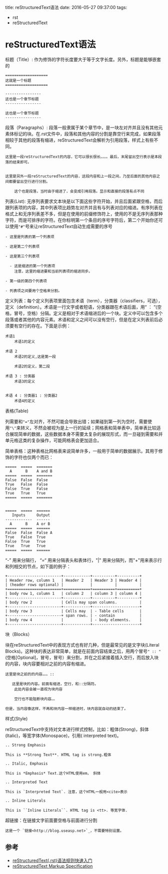 title: reStructuredText语法
date: 2016-05-27 09:37:00
tags:
- rst
- reStructuredText


# reStructuredText语法

标题（Title）: 作为修饰的字符长度要大于等于文字长度。另外，标题是能够嵌套的

	===================
	这就是一个标题
	===================
	 
	----------------
	这也是一个章节标题
	----------------	
	
	这也是一个章节标题
	----------------
	
段落（Paragraphs）: 段落一般隶属于某个章节中，是一块左对齐并且没有其他元素体标记的块。在.rst文件中，段落和其他内容的分割是靠空行来完成，如果段落相较于其他的段落有缩进，reStructuredText会解析为引用段落，样式上有些不同。

	这里是一段reStructuredText的内容，它可以很长很长。。。。最后，末尾留出空行表示是本段落的结束即可。
	 
	 
	这里是另外一段reStructuredText的内容，这段内容和上一段之间，乃至后面的其他内容之间都要留出空行进行分割。
	 
	    这个也是段落，当时由于缩进了，会变成引用段落。显示和直接的段落有点不同	
	
列表(List): 无序列表要求文本块是以下面这些字符开始，并且后面紧跟空格，而后跟列表项的内容，其中列表项比趋势左对齐并且有与列表对应的缩进。有序列表在格式上和无序列表差不多，但是在使用的前缀修饰符上，使用的不是无序列表那种字符，而是可排序的字符。在你标明第一个条目的序号字符后，第二个开始你还可以使用`"#"`号来让reStructuredText自动生成需要的序号

	- 这里是列表的第一个列表项
	 
	- 这是第二个列表项
	 
	- 这是第三个列表项
	 
	  - 这是缩进的第一个列表项
	    注意，这里的缩进要和当前列表项的缩进同步。
	 
	- 第一级的第四个列表项
	 
	- 列表项之间要用个空格来分割。
	
定义列表：每个定义列表项里面包含术语（term），分类器（classifiers，可选）， 定义（definition）。术语是一行文字或者短语，分类器跟在术语后面，用“ ： ”(空格，冒号，空格）分隔。定义是相对于术语缩进后的一个块。定义中可以包含多个段落或者其他的内容元素。术语和定义之间可以没有空行，但是在定义列表前后必须要有空行的存在。下面是示例：

	术语1
	    术语1的定义
	 
	术语 2
	    术语2的定义,这是第一段
	 
	    术语2的定义，第二段
	 
	术语 3 : 分类器
	    术语3的定义
	 
	 
	术语 4 : 分类器1 : 分类器2
	    术语4的定义	

表格(Table)

列需要和`"="`左对齐，不然可能会导致出错；如果碰到第一列为空时，需要使用`"\"`来转义，不然会被视为是上一行的延续；网格表和简单表中，简单表比较适合展现简单的数据，这些数据本身不需要太复杂的展现形式，而一旦碰到需要和并单元格这类的复杂操作，可能网格表会更加适合。



简单表格：这种表格比网格表来说简单许多，一般用于简单的数据展示。其用于修饰的字符也仅两个而已：

	=====  =====  =======
	  A      B    A and B
	=====  =====  =======
	False  False  False
	True   False  False
	False  True   False
	True   True   True
	=====  =====  =======
	
	
	=====  =====  ======
	   Inputs     Output
	------------  ------
	  A      B    A or B
	=====  =====  ======
	False  False  False A
	True   False  True
	False  True   True
	True   True   True
	=====  =====  ======	
	
“-” 用来分隔行， “=“ 用来分隔表头和表体行，"|" 用来分隔列，而"+"用来表示行和列相交的节点，如下面的例子：

	+------------------------+------------+----------+----------+
	| Header row, column 1   | Header 2   | Header 3 | Header 4 |
	| (header rows optional) |            |          |          |
	+========================+============+==========+==========+
	| body row 1, column 1   | column 2   | column 3 | column 4 |
	+------------------------+------------+----------+----------+
	| body row 2             | Cells may span columns.          |
	+------------------------+------------+---------------------+
	| body row 3             | Cells may  | - Table cells       |
	+------------------------+ span rows. | - contain           |
	| body row 4             |            | - body elements.    |
	+------------------------+------------+---------------------+	
	
块（Blocks）

块在reStructuredText中的表现方式也有好几种，但是最常见的是文字块(Literal Blocks)。这种块的表达非常简单，就是在前面内容结束之后，用两个冒号`" :: "`(空格[Optional]，冒号，冒号）来分割，并在之后紧接着插入空行，而后放入块的内容，块内容要相对之前的内容有缩进。

	这里是块之前的的内容。。。::
	
	   这里是块的内容。前面有缩进，空行，和::分隔符。
	    此处内容会被一直视为块内容
	
	    空行也不能阻断块内容。。
	
	但是，当内容像这样，不再和块内容一样缩进时，块内容就自动的结束了。	
	
样式(Style)

reStructuredText中支持对文本进行样式控制，比如：粗体(Strong)，斜体(Italic)，等宽字体(Monospace)，引用( interpreted text)。

	.. Strong Emphasis
	 
	This is **Strong Text**. HTML tag is strong.粗体
	 
	.. Italic, Emphasis
	 
	This is *Emphasis* Text.这个HTML使用em， 斜体
	 
	.. Interpreted Text
	 
	This is `Interpreted Text`. 注意，这个HTML一般用<cite>表示
	 
	.. Inline Literals
	 
	This is ``Inline Literals``. HTML tag is <tt>. 等宽字体.
	
超链接：在链接文字前面要空格与前面进行分割

	这是一个 `链接<http://blog.useasp.net>`_，不需要特别设置。	
	

## 参考

* [reStructuredText(.rst)语法规则快速入门](http://blog.useasp.net/archive/2014/09/05/rst-file-restructuredtext-markup-syntax-quikstart.aspx)
* [reStructuredText Markup Specification](http://docutils.sourceforge.net/docs/ref/rst/restructuredtext.html)